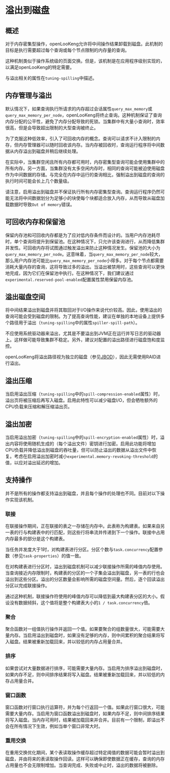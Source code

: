 
# 溢出到磁盘

## 概述

对于内存密集型操作，openLooKeng允许将中间操作结果卸载到磁盘。此机制的目标是执行需要超过每个查询或每个节点限制的内存量的查询。

这种机制类似于操作系统级的页面交换。但是，该机制是在应用程序级别实现的，以满足openLooKeng的特定需要。

与溢出相关的属性在`tuning-spilling`中描述。

## 内存管理与溢出

默认情况下，如果查询执行所请求的内存超过会话属性`query_max_memory`或`query_max_memory_per_node`，openLooKeng将终止查询。这种机制保证了查询内存分配的公平性，避免了内存分配导致的死锁。当集群中有大量小查询时，效率很高，但是会导致超出限制的大型查询被终止。

为了克服这种低效率，引入了可回收内存的概念。查询可以请求不计入限制的内存，但内存管理器可以随时回收该内存。当内存被回收时，查询运行程序将中间数据从内存溢出到磁盘并稍后继续处理。

在实际中，当集群空闲且所有内存都可用时，内存密集型查询可能会使用集群中的所有内存。另一方面，当集群没有太多空闲内存时，相同的查询可能被迫使用磁盘作为中间数据的存储。与完全在内存中运行的查询相比，强制溢出到磁盘的查询的执行时间可能会长上几个数量级。

请注意，启用溢出到磁盘并不保证执行所有内存密集型查询。查询运行程序仍然可能无法将中间数据划分为足够小的块使每个块都适合放入内存，从而导致从磁盘加载数据时导致`Out of memory`错误。

## 可回收内存和保留池

保留内存池和可回收内存都是为了应对低内存条件而设计的。当用户内存池耗尽时，单个查询将提升到保留池。在这种情况下，只允许该查询进行，从而降低集群并发性。可回收内存将试图通过触发溢出来防止这种情况发生。保留池的大小为`query_max_memory_per_node`。这意味着，当`query_max_memory_per_node`较大，那么用户内存池可能比`query_max_memory_per_node`小得多。对于每个节点都需要消耗大量内存的查询，这将导致过多的溢出。当溢出被禁用时，这些查询可以更快地完成，因为它们在保留池中执行。在这种情况下，我们建议通过`experimental.reserved-pool-enabled`配置属性禁用保留内存池。

## 溢出磁盘空间

将中间结果溢出到磁盘并将其取回对于I/O操作来说代价较高。因此，使用溢出的查询可能会受到磁盘的限制。为了提高查询性能，建议在单独的本地设备上提供多个路径用于溢出（`tuning-spilling`中的属性`spiller-spill-path`）。

不应使用系统驱动器来溢出，尤其是不要溢出到JVM正在运行并写日志的驱动器上。这样做可能导致集群不稳定。另外，建议对配置的溢出路径进行磁盘饱和度监控。

openLooKeng将溢出路径视为独立的磁盘（参见[JBOD](https://en.wikipedia.org/wiki/Non-RAID_drive_architectures#JBOD )），因此无需使用RAID进行溢出。

## 溢出压缩

当启用溢出压缩（`tuning-spilling`中的`spill-compression-enabled`属性）时，溢出页将被压缩后再写入磁盘。启用此特性可以减少磁盘I/O，但会牺牲额外的CPU负载来压缩和解压缩溢出页。

## 溢出加密

当启用溢出加密（`tuning-spilling`中的`spill-encryption-enabled`属性）时，溢出内容将使用随机生成的（每个溢出文件）密钥进行加密。启用此功能将增加CPU负载并降低溢出到磁盘的吞吐量，但可以防止溢出的数据从溢出文件中恢复。考虑在启用溢出加密时减小`experimental.memory-revoking-threshold`的值，以应对溢出延迟的增加。

## 支持操作

并不是所有的操作都支持溢出到磁盘，并且每个操作的处理也不同。目前对以下操作实现该机制。

### 联接

在联接操作期间，正在联接的表之一存储在内存中。此表称为构建表。如果来自另一表的行与构建表中的行匹配，则这些行将串流并传递到下一个操作。联接中占用内存最多的部分是这个构建表。

当任务并发度大于1时，对构建表进行分区。分区个数与`task.concurrency`配置参数（参见`task-properties`）的值一致。

在对构建表进行分区时，溢出到磁盘机制可以减少联接操作所需的峰值内存使用。当查询接近内存限制时，构建表的分区的一个子集会溢出到磁盘，另一表的行也会溢出到这些分区。溢出的分区数量会影响所需的磁盘空间量。然后，逐个回读溢出分区以完成联接操作。

通过这种机制，联接操作符使用的峰值内存可以降低到最大构建表分区的大小。假设没有数据倾斜，这个值将是整个构建表大小的`1 / task.concurrency`倍。

### 聚合

聚合函数对一组值执行操作并返回一个值。如果要聚合的组数量很大，可能需要大量内存。当启用溢出到磁盘时，如果没有足够的内存，则中间累积的聚合结果将写入磁盘。结果被重新加载回来，并以较低的内存占用量合并。

### 排序

如果尝试对大量数据进行排序，可能需要大量内存。当启用为排序溢出到磁盘时，如果内存不足，则中间排序结果将写入磁盘。结果被重新加载回来，并以较低的内存占用量合并。

### 窗口函数

窗口函数对行窗口执行运算符，并为每个行返回一个值。如果此行窗口很大，可能需要大量内存。当启用为窗口函数溢出到磁盘时，如果内存不足，则中间排序结果将写入磁盘。当内存可用时，结果被加载回来并合并。目前有一个限制，即溢出不会在所有情况下生效，例如当单个窗口非常大时。

### 重用交换

在重用交换优化期间，某个表读取操作缓存超过特定阈值的数据可能会暂时溢出到磁盘，并由将来的表读取操作回读。这样可以确保即使数据正在缓存，查询的内存占用量也不会无限制增加。当查询完成、失败或中止时，溢出的数据将被删除。